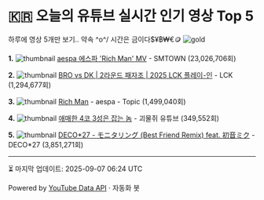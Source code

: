 # 🇰🇷 오늘의 유튜브 실시간 인기 영상 Top 5

하루에 영상 5개만 보기.. 약속 \^o^/ 
시간은 금이다$¥฿₩€🪙
![gold](https://media.tenor.com/your-gif-id.gif)


**1.** ![thumbnail](https://i.ytimg.com/vi/5oQVTnq-UKk/default.jpg)
[aespa 에스파 'Rich Man' MV](https://youtube.com/watch?v=5oQVTnq-UKk) - SMTOWN (23,026,706회)

**2.** ![thumbnail](https://i.ytimg.com/vi/XkRwy2M1Gbo/default.jpg)
[BRO vs DK | 2라운드 패자조 | 2025 LCK 플레이-인](https://youtube.com/watch?v=XkRwy2M1Gbo) - LCK (1,294,677회)

**3.** ![thumbnail](https://i.ytimg.com/vi/WAQ5_7YFAVo/default.jpg)
[Rich Man](https://youtube.com/watch?v=WAQ5_7YFAVo) - aespa - Topic (1,499,040회)

**4.** ![thumbnail](https://i.ytimg.com/vi/o7RDws8KmM0/default.jpg)
[애매한 4코 3성은 잡는 놈](https://youtube.com/watch?v=o7RDws8KmM0) - 괴물쥐 유튜브 (349,552회)

**5.** ![thumbnail](https://i.ytimg.com/vi/C-CYwNz3z8w/default.jpg)
[DECO*27 - モニタリング (Best Friend Remix) feat. 初音ミク](https://youtube.com/watch?v=C-CYwNz3z8w) - DECO*27 (3,851,271회)


---
⏳ 마지막 업데이트: 2025-09-07 06:24 UTC

Powered by [YouTube Data API](https://developers.google.com/youtube/v3/docs/videos/list) · 자동화 봇